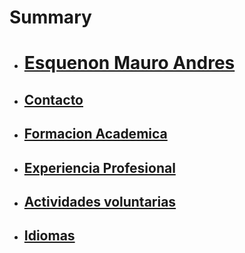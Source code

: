# Summary

* # [Esquenon Mauro Andres](README.md)
* ## [Contacto](README.md#contacto)
* ## [Formacion Academica](README.md#formacion-academica)
* ## [Experiencia Profesional](README.md#experiencia-profesional)
* ## [Actividades voluntarias](README.md#actividades-voluntarias)
* ## [Idiomas](README.md#idiomas)



